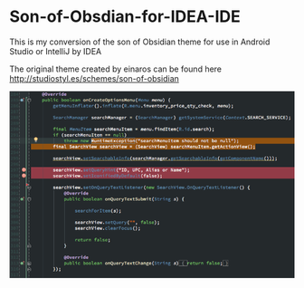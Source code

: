 Son-of-Obsdian-for-IDEA-IDE
===========================

This is my conversion of the son of Obsidian theme for use in Android Studio or IntelliJ by IDEA

The original theme created by einaros can be found here http://studiostyl.es/schemes/son-of-obsidian

![Alt text](/screenshot.png?raw=true "Optional Title")
